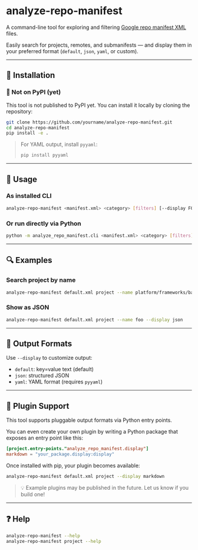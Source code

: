 # analyze-repo-manifest

A command-line tool for exploring and filtering [Google repo manifest XML](https://gerrit.googlesource.com/git-repo/+/main/docs/manifest-format.md) files.

Easily search for projects, remotes, and submanifests — and display them in your preferred format (`default`, `json`, `yaml`, or custom).

---

## 🔧 Installation

### 🔹 Not on PyPI (yet)

This tool is not published to PyPI yet.
You can install it locally by cloning the repository:

```bash
git clone https://github.com/yourname/analyze-repo-manifest.git
cd analyze-repo-manifest
pip install -e .
```

> For YAML output, install `pyyaml`:
>
> ```bash
> pip install pyyaml
> ```

---

## 🚀 Usage

### As installed CLI

```bash
analyze-repo-manifest <manifest.xml> <category> [filters] [--display FORMAT]
```

### Or run directly via Python

```bash
python -m analyze_repo_manifest.cli <manifest.xml> <category> [filters] [--display FORMAT]
```

---

## 🔍 Examples

### Search project by name

```bash
analyze-repo-manifest default.xml project --name platform/frameworks/base
```

### Show as JSON

```bash
analyze-repo-manifest default.xml project --name foo --display json
```

---

## 🧩 Output Formats

Use `--display` to customize output:

- `default`: key=value text (default)
- `json`: structured JSON
- `yaml`: YAML format (requires `pyyaml`)

---

## 🔌 Plugin Support

This tool supports pluggable output formats via Python entry points.

You can even create your own plugin by writing a Python package that exposes an entry point like this:

```toml
[project.entry-points."analyze_repo_manifest.display"]
markdown = "your_package.display:display"
```

Once installed with pip, your plugin becomes available:

```bash
analyze-repo-manifest default.xml project --display markdown
```

> 💡 Example plugins may be published in the future. Let us know if you build one!

---

## ❓ Help

```bash
analyze-repo-manifest --help
analyze-repo-manifest project --help
```
